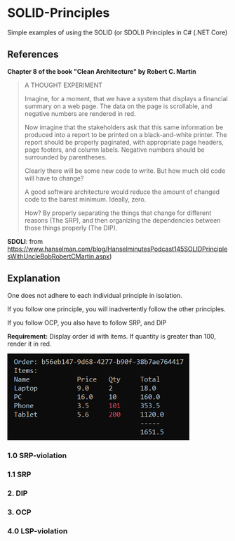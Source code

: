 # SOLID-Principles

Simple examples of using the SOLID (or SDOLI) Principles in C# (.NET Core)

## References

**Chapter 8 of the book "Clean Architecture" by Robert C. Martin**

> A THOUGHT EXPERIMENT
> 
> Imagine, for a moment, that we have a system that displays a financial summary on a web page. The data on the page is scrollable, and negative numbers are rendered in red.
> 
> Now imagine that the stakeholders ask that this same information be produced into a report to be printed on a black-and-white printer. The report should be properly paginated, with appropriate page headers, page footers, and column labels. Negative numbers should be surrounded by parentheses.
> 
> Clearly there will be some new code to write. But how much old code will have to change?
> 
> A good software architecture would reduce the amount of changed code to the barest minimum. Ideally, zero.
> 
> How? By properly separating the things that change for different reasons (The SRP), and then organizing the dependencies between those things properly (The DIP).




**SDOLI**: from https://www.hanselman.com/blog/HanselminutesPodcast145SOLIDPrinciplesWithUncleBobRobertCMartin.aspx)


## Explanation

One does not adhere to each individual principle in isolation.

If you follow one principle, you will inadvertently follow the other principles.

If you follow OCP, you also have to follow SRP, and DIP


**Requirement:** Display order id with items. If quantity is greater than 100, render it in red.

![](print-order-details.png)

### 1.0 SRP-violation

### 1.1 SRP

### 2. DIP

### 3. OCP

### 4.0 LSP-violation


